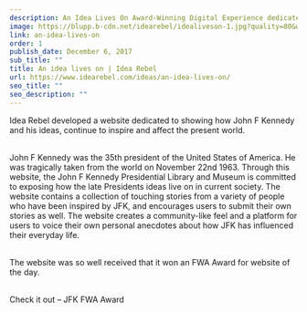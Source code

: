 ```yaml
---
description: An Idea Lives On Award-Winning Digital Experience dedicated to JFK
image: https://blupp.b-cdn.net/idearebel/idealiveson-1.jpg?quality=80&width=800
link: an-idea-lives-on
order: 1
publish_date: December 6, 2017
sub_title: ""
title: An idea lives on | Idea Rebel
url: https://www.idearebel.com/ideas/an-idea-lives-on/
seo_title: ""
seo_description: ""
---
```

Idea Rebel developed a website dedicated to showing how John F Kennedy and his ideas, continue to inspire and affect the present world.

\
John F Kennedy was the 35th president of the United States of America. He was tragically taken from the world on November 22nd 1963. Through this website, the John F Kennedy Presidential Library and Museum is committed to exposing how the late Presidents ideas live on in current society. The website contains a collection of touching stories from a variety of people who have been inspired by JFK, and encourages users to submit their own stories as well. The website creates a community-like feel and a platform for users to voice their own personal anecdotes about how JFK has influenced their everyday life.

\
The website was so well received that it won an FWA Award for website of the day.

\
Check it out – JFK FWA Award
